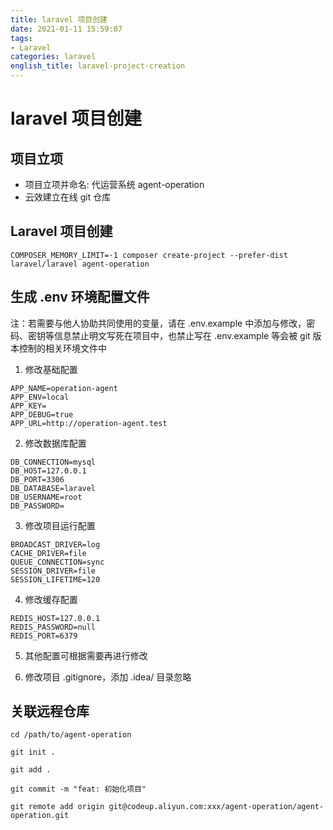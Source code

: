 ```yaml
---
title: laravel 项目创建
date: 2021-01-11 15:59:07
tags:
- Laravel
categories: laravel
english_title: laravel-project-creation
---
```


# laravel 项目创建

## 项目立项

- 项目立项并命名: 代运营系统 agent-operation
- 云效建立在线 git 仓库

## Laravel 项目创建

`COMPOSER_MEMORY_LIMIT=-1 composer create-project --prefer-dist laravel/laravel agent-operation`

## 生成 .env 环境配置文件

注：若需要与他人协助共同使用的变量，请在 .env.example 中添加与修改，密码、密钥等信息禁止明文写死在项目中，也禁止写在 .env.example 等会被 git 版本控制的相关环境文件中

1. 修改基础配置

```
APP_NAME=operation-agent
APP_ENV=local
APP_KEY=
APP_DEBUG=true
APP_URL=http://operation-agent.test
```

2. 修改数据库配置

```
DB_CONNECTION=mysql
DB_HOST=127.0.0.1
DB_PORT=3306
DB_DATABASE=laravel
DB_USERNAME=root
DB_PASSWORD=
```

3. 修改项目运行配置

```
BROADCAST_DRIVER=log
CACHE_DRIVER=file
QUEUE_CONNECTION=sync
SESSION_DRIVER=file
SESSION_LIFETIME=120
```

4. 修改缓存配置

```
REDIS_HOST=127.0.0.1
REDIS_PASSWORD=null
REDIS_PORT=6379
```

5. 其他配置可根据需要再进行修改


6. 修改项目 .gitignore，添加 .idea/ 目录忽略


## 关联远程仓库

```
cd /path/to/agent-operation

git init .

git add .

git commit -m "feat: 初始化项目"

git remote add origin git@codeup.aliyun.com:xxx/agent-operation/agent-operation.git
```
